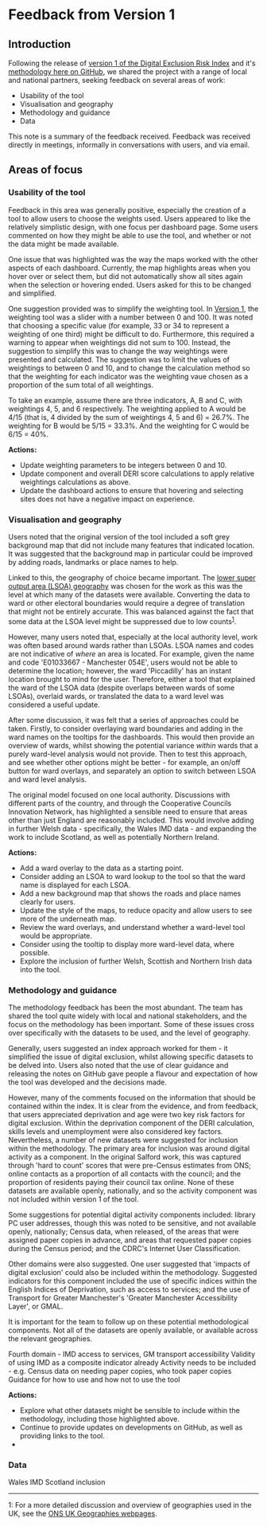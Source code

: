 # Feedback from Version 1

## Introduction
Following the release of [version 1 of the Digital Exclusion Risk Index](https://www.gmtableau.nhs.uk/t/GMCA/views/210325_DERI/DERIhomepage?%3Aiid=1&%3AisGuestRedirectFromVizportal=y&%3Aembed=y#1) and it's [methodology here on GitHub](https://github.com/GreaterManchesterODA/Digital-Exclusion-Risk-Index/tree/main/Version%201), we shared the project with a range of local and national partners, seeking feedback on several areas of work:
 - Usability of the tool
 - Visualisation and geography
 - Methodology and guidance
 - Data

This note is a summary of the feedback received. Feedback was received directly in meetings, informally in conversations with users, and via email.

## Areas of focus
### Usability of the tool
Feedback in this area was generally positive, especially the creation of a tool to allow users to choose the weights used. Users appeared to like the relatively simplistic design, with one focus per dashboard page. Some users commented on how they might be able to use the tool, and whether or not the data might be made available.

One issue that was highlighted was the way the maps worked with the other aspects of each dashboard. Currently, the map highlights areas when you hover over or select them, but did not automatically show all sites again when the selection or hovering ended. Users asked for this to be changed and simplified.

One suggestion provided was to simplify the weighting tool. In [Version 1](https://www.gmtableau.nhs.uk/t/GMCA/views/210325_DERI/DERIhomepage?%3Aiid=1&%3AisGuestRedirectFromVizportal=y&%3Aembed=y#2), the weighting tool was a slider with a number between 0 and 100. It was noted that choosing a specific value (for example, 33 or 34 to represent a weighting of one third) might be difficult to do. Furthermore, this required a warning to appear when weightings did not sum to 100. Instead, the suggestion to simplify this was to change the way weightings were presented and calculated. The suggestion was to limit the values of weightings to between 0 and 10, and to change the calculation method so that the weighting for each indicator was the weighting vaue chosen as a proportion of the sum total of all weightings.

To take an example, assume there are three indicators, A, B and C, with weightings 4, 5, and 6 respectively. The weighting applied to A would be 4/15 (that is, 4 divided by the sum of weightings 4, 5 and 6) = 26.7%. The weighting for B would be 5/15 = 33.3%. And the weighting for C would be 6/15 = 40%.

**Actions:**
* Update weighting parameters to be integers between 0 and 10.
* Update component and overall DERI score calculations to apply relative weightings calculations as above.
* Update the dashboard actions to ensure that hovering and selecting sites does not have a negative impact on experience.

### Visualisation and geography
Users noted that the original version of the tool included a soft grey background map that did not include many features that indicated location. It was suggested that the background map in particular could be improved by adding roads, landmarks or place names to help.

Linked to this, the geography of choice became important. The [lower super output area (LSOA) geography](https://www.ons.gov.uk/methodology/geography/ukgeographies/censusgeography#super-output-area-soa) was chosen for the work as this was the level at which many of the datasets were available. Converting the data to ward or other electoral boundaries would require a degree of translation that might not be entirely accurate. This was balanced against the fact that some data at the LSOA level might be suppressed due to low counts<sup>[1](#footnote1)</sup>.

However, many users noted that, especially at the local authority level, work was often based around wards rather than LSOAs. LSOA names and codes are not indicative of *where* an area is located. For example, given the name and code 'E01033667 - Manchester 054E', users would not be able to determine the location; however, the ward 'Piccadilly' has an instant location brought to mind for the user. Therefore, either a tool that explained the ward of the LSOA data (despite overlaps between wards of some LSOAs), overlaid wards, or translated the data to a ward level was considered a useful update.

After some discussion, it was felt that a series of approaches could be taken. Firstly, to consider overlaying ward boundaries and adding in the ward names on the tooltips for the dashboards. This would then provide an overview of wards, whilst showing the potential variance *within* wards that a purely ward-level analysis would not provide. Then to test this approach, and see whether other options might be better - for example, an on/off button for ward overlays, and separately an option to switch between LSOA and ward level analysis.

The original model focused on one local authority. Discussions with different parts of the country, and through the Cooperative Councils Innovation Network, has highlighted a sensible need to ensure that areas other than just England are reasonably included. This would involve adding in further Welsh data  - specifically, the Wales IMD data - and expanding the work to include Scotland, as well as potentially Northern Ireland.

**Actions:**
* Add a ward overlay to the data as a starting point.
* Consider adding an LSOA to ward lookup to the tool so that the ward name is displayed for each LSOA.
* Add a new background map that shows the roads and place names clearly for users.
* Update the style of the maps, to reduce opacity and allow users to see more of the underneath map.
* Review the ward overlays, and understand whether a ward-level tool would be appropriate.
* Consider using the tooltip to display more ward-level data, where possible.
* Explore the inclusion of further Welsh, Scottish and Northern Irish data into the tool.

### Methodology and guidance
The methodology feedback has been the most abundant. The team has shared the tool quite widely with local and national stakeholders, and the focus on the methodology has been important. Some of these issues cross over specifically with the datasets to be used, and the level of geography.

Generally, users suggested an index approach worked for them - it simplified the issue of digital exclusion, whilst allowing specific datasets to be delved into. Users also noted that the use of clear guidance and releasing the notes on GitHub gave people a flavour and expectation of how the tool was developed and the decisions made.

However, many of the comments focused on the information that should be contained within the index. It is clear from the evidence, and from feedback, that users appreciated deprivation and age were two key risk factors for digital exclusion. Within the deprivation component of the DERI calculation, skills levels and unemployment were also considered key factors. Nevertheless, a number of new datasets were suggested for inclusion within the methodology. The primary area for inclusion was around digital activity as a component. In the original Salford work, this was captured through 'hard to count' scores that were pre-Census estimates from ONS; online contacts as a proportion of all contacts with the council; and the proportion of residents paying their council tax online. None of these datasets are available openly, nationally, and so the activity component was not included within version 1 of the tool.

Some suggestions for potential digital activity components included: library PC user addresses, though this was noted to be sensitive, and not available openly, nationally; Census data, when released, of the areas that were assigned paper copies in advance, and areas that requested paper copies during the Census period; and the CDRC's Internet User Classification.

Other domains were also suggested. One user suggested that 'impacts of digital exclusion' could also be included within the methodology. Suggested indicators for this component included the use of specific indices within the English Indices of Deprivation, such as access to services; and the use of Transport for Greater Manchester's 'Greater Manchester Accessibility Layer', or GMAL. 

It is important for the team to follow up on these potential methodological components. Not all of the datasets are openly available, or available across the relevant geographies.

Fourth domain - IMD access to services, GM transport accessibility
Validity of using IMD as a composite indicator already
Activity needs to be included - e.g. Census data on needing paper copies, who took paper copies
Guidance for how to use and how not to use the tool

**Actions:**
* Explore what other datasets might be sensible to include within the methodology, including those highlighted above.
* Continue to provide updates on developments on GitHub, as well as providing links to the tool.
* 

### Data
Wales IMD
Scotland inclusion

---
<a name="footnote1">1</a>: For a more detailed discussion and overview of geographies used in the UK, see the [ONS UK Geographies webpages](https://www.ons.gov.uk/methodology/geography/ukgeographies).
